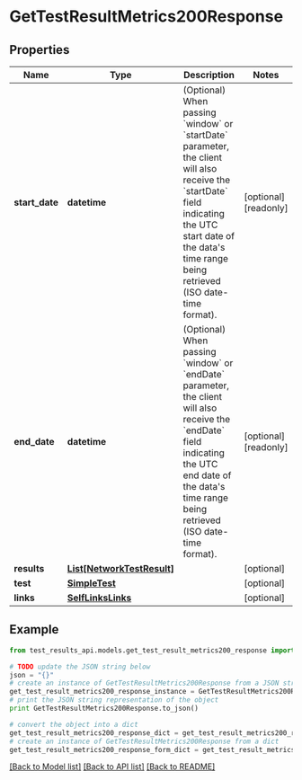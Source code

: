 # GetTestResultMetrics200Response


## Properties
Name | Type | Description | Notes
------------ | ------------- | ------------- | -------------
**start_date** | **datetime** | (Optional) When passing &#x60;window&#x60; or &#x60;startDate&#x60; parameter,  the client will also receive the &#x60;startDate&#x60; field indicating the UTC start date of the data&#39;s time range being retrieved  (ISO date-time format). | [optional] [readonly] 
**end_date** | **datetime** | (Optional) When passing &#x60;window&#x60; or &#x60;endDate&#x60; parameter,  the client will also receive the &#x60;endDate&#x60; field indicating the UTC end date of the data&#39;s time range being retrieved  (ISO date-time format). | [optional] [readonly] 
**results** | [**List[NetworkTestResult]**](NetworkTestResult.md) |  | [optional] 
**test** | [**SimpleTest**](SimpleTest.md) |  | [optional] 
**links** | [**SelfLinksLinks**](SelfLinksLinks.md) |  | [optional] 

## Example

```python
from test_results_api.models.get_test_result_metrics200_response import GetTestResultMetrics200Response

# TODO update the JSON string below
json = "{}"
# create an instance of GetTestResultMetrics200Response from a JSON string
get_test_result_metrics200_response_instance = GetTestResultMetrics200Response.from_json(json)
# print the JSON string representation of the object
print GetTestResultMetrics200Response.to_json()

# convert the object into a dict
get_test_result_metrics200_response_dict = get_test_result_metrics200_response_instance.to_dict()
# create an instance of GetTestResultMetrics200Response from a dict
get_test_result_metrics200_response_form_dict = get_test_result_metrics200_response.from_dict(get_test_result_metrics200_response_dict)
```
[[Back to Model list]](../README.md#documentation-for-models) [[Back to API list]](../README.md#documentation-for-api-endpoints) [[Back to README]](../README.md)


